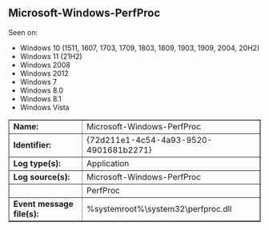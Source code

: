 ## Microsoft-Windows-PerfProc

Seen on:
* Windows 10 (1511, 1607, 1703, 1709, 1803, 1809, 1903, 1909, 2004, 20H2)
* Windows 11 (21H2)
* Windows 2008
* Windows 2012
* Windows 7
* Windows 8.0
* Windows 8.1
* Windows Vista

<table border="1" class="docutils">
  <tbody>
    <tr>
      <td><b>Name:</b></td>
      <td>Microsoft-Windows-PerfProc</td>
    </tr>
    <tr>
      <td><b>Identifier:</b></td>
      <td>{72d211e1-4c54-4a93-9520-4901681b2271}</td>
    </tr>
    <tr>
      <td><b>Log type(s):</b></td>
      <td>Application</td>
    </tr>
    <tr>
      <td><b>Log source(s):</b></td>
      <td>Microsoft-Windows-PerfProc</td>
    </tr>
    <tr>
      <td>&nbsp;</td>
      <td>PerfProc</td>
    </tr>
    <tr>
      <td><b>Event message file(s):</b></td>
      <td>%systemroot%\system32\perfproc.dll</td>
    </tr>
  </tbody>
</table>

&nbsp;

